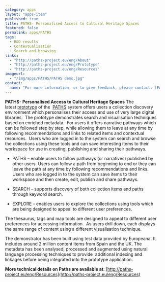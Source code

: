 ```yaml
---
category: apps
layout: "apps-item"
published: true
title: PATHS- Personalised Access to Cultural Heritage Spaces
featured: false
permalink: apps/PATHS
tags: 
  - R&D results
  - Contextualisation
  - Search and browsing
links: 
  - "http://paths-project.eu/eng/About"
  - "http://paths-project.eu/eng/Prototype"
  - "http://paths-project.eu/eng/Resources"
imageurl: 
  - "/img/apps/PATHS/PATHS demo.jpg"
contact: 
  name: "For more information, or to give feedback, please contact: [PATHS](http://www.paths-project.eu/eng/About/Contact-Us)"
---
```

**PATHS- Personalised Access to Cultural Heritage Spaces**
The latest&nbsp;[prototype](http://paths-project.eu/eng/Prototype)&nbsp;of the&nbsp;&nbsp;[PATHS](http://paths-project.eu/eng/About)&nbsp;system offers users a collection discovery environment which personalises their access and use of very large digital libraries.&nbsp; The prototype demonstrates search and visualisation techniques based on enriched metadata.&nbsp; For users it offers narrative pathways which can be followed step by step, while allowing them to leave at any time by following recommendations and links to related items and contextual resources.&nbsp; Users who are logged in to the system can search and browse the collections using these tools and can save interesting items to their workspace for use in creating, publishing and sharing their pathways.

* PATHS &ndash; enable users to follow pathways (or narratives) published by other users. Users can follow a path from beginning to end or they can leave the path at any time by following recommendations and links. Users who are logged in to the system can save items to their workspace and then create, edit, publish and share pathways.

* SEARCH &ndash; supports discovery of both collection items and paths through keyword search.

* EXPLORE &ndash; enables users to explore the collections using tools which are being designed to appeal to different user preferences.

The thesaurus, tags and map tools are designed to appeal to different user preferences for accessing information.&nbsp; As users drill down, each displays the same range of content using a different visualisation technique.

The demonstrator has been built using test data provided by Europeana. It includes around 2 million content items from Spain and the UK. The metadata has been analysed, processed and augmented using natural language processing techniques to provide&nbsp; additional indexing and linkages before being integrated into the prototype application.

**More technical details on Paths are available at:**&nbsp;[http://paths-project.eu/eng/Resources](http://paths-project.eu/eng/Resources)

